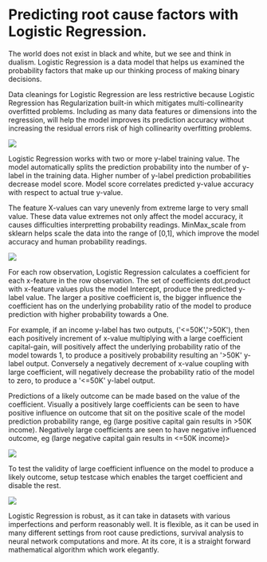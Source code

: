 # Predicting root cause factors with Logistic Regression.

The world does not exist in black and white, but we see and think in dualism. Logistic Regression is a data model that helps us examined the probability factors that make up our thinking process of making binary decisions.

Data cleanings for Logistic Regression are less restrictive because Logistic Regression has Regularization built-in which mitigates multi-collinearity overfitted problems. Including as many data features or dimensions into the regression, will help the model improves its prediction accuracy without increasing the residual errors risk of high collinearity overfitting problems.

![](https://cocoisland.github.io/img/logistic_data_prep.png)

Logistic Regression works with two or more y-label training value. The model automatically splits the prediction probability into the number of y-label in the training data. Higher number of y-label prediction probabilities decrease model score. Model score correlates predicted y-value accuracy with respect to actual true y-value.

The feature X-values can vary unevenly from extreme large to very small value. These data value extremes not only affect the model accuracy, it causes difficulties interpretting probability readings. MinMax_scale from sklearn helps scale the data into the range of [0,1], which improve the model accuracy and human probability readings.

![](https://cocoisland.github.io/img/logistic_score.png)

For each row observation, Logistic Regression calculates a coefficient for each x-feature in the row observation. The set of coefficients dot.product with x-feature values plus the model Intercept, produce the predicted y-label value. The larger a positive coefficient is, the bigger influence the coefficient has on the underlying probability ratio of the model to produce prediction with higher probability towards a One.

For example, if an income y-label has two outputs, ('<=50K','>50K'), then each positively increment of x-value multiplying with a large coefficient capital-gain, will positively affect the underlying probability ratio of the model towards 1, to produce a positively probability resulting an '>50K' y-label output. Conversely a negatively decrement of x-value coupling with large coefficient, will negatively decrease the probability ratio of the model to zero, to produce a '<=50K' y-label output.

Predictions of a likely outcome can be made based on the value of the coefficient. Visually a positively large coefficients can be seen to have positive influence on outcome that sit on the positive scale of the model prediction probability range, eg (large positive capital gain results in >50K income). Negatively large coefficients are seen to have negative influenced outcome, eg (large negative capital gain results in <=50K income)>

![](https://cocoisland.github.io/img/logistic_coef.png)

To test the validity of large coefficient influence on the model to produce a likely outcome, setup testcase which enables the target coefficient and disable the rest.

![](https://cocoisland.github.io/img/logistic_test.png)

Logistic Regression is robust, as it can take in datasets with various imperfections and perform reasonably well. It is flexible, as it can be used in many different settings from root cause predictions, survival analysis to neural network computations and more. At its core, it is a straight forward mathematical algorithm which work elegantly.
